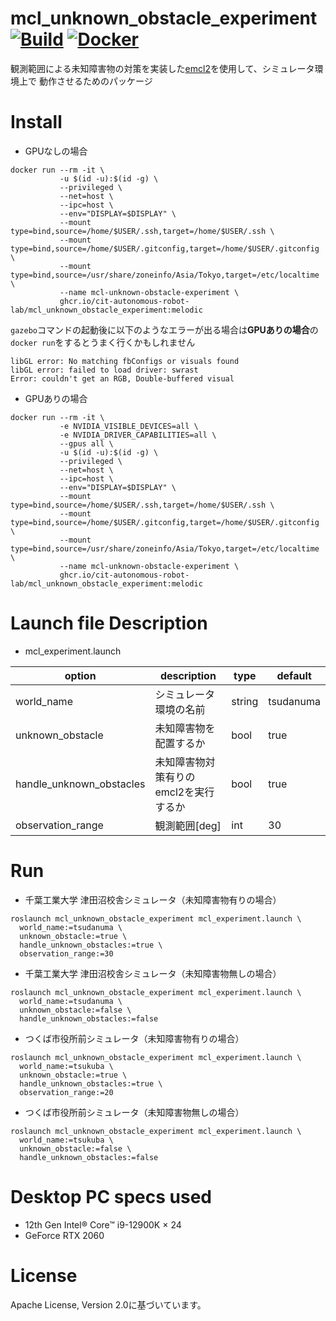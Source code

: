 # mcl_unknown_obstacle_experiment [![Build](https://github.com/CIT-Autonomous-Robot-Lab/mcl_unknown_obstacle_experiment/actions/workflows/build.yaml/badge.svg)](https://github.com/CIT-Autonomous-Robot-Lab/mcl_unknown_obstacle_experiment/actions/workflows/build.yaml) [![Docker](https://github.com/CIT-Autonomous-Robot-Lab/mcl_unknown_obstacle_experiment/actions/workflows/docker.yaml/badge.svg)](https://github.com/CIT-Autonomous-Robot-Lab/mcl_unknown_obstacle_experiment/actions/workflows/docker.yaml)

観測範囲による未知障害物の対策を実装した[emcl2](https://github.com/CIT-Autonomous-Robot-Lab/emcl2/tree/feat/observation-range)を使用して、シミュレータ環境上で
動作させるためのパッケージ

# Install

* GPUなしの場合

```
docker run --rm -it \
           -u $(id -u):$(id -g) \
           --privileged \
           --net=host \
           --ipc=host \
           --env="DISPLAY=$DISPLAY" \
           --mount type=bind,source=/home/$USER/.ssh,target=/home/$USER/.ssh \
           --mount type=bind,source=/home/$USER/.gitconfig,target=/home/$USER/.gitconfig \
           --mount type=bind,source=/usr/share/zoneinfo/Asia/Tokyo,target=/etc/localtime \
           --name mcl-unknown-obstacle-experiment \
           ghcr.io/cit-autonomous-robot-lab/mcl_unknown_obstacle_experiment:melodic
```

`gazebo`コマンドの起動後に以下のようなエラーが出る場合は**GPUありの場合**の`docker run`をするとうまく行くかもしれません
```
libGL error: No matching fbConfigs or visuals found
libGL error: failed to load driver: swrast
Error: couldn't get an RGB, Double-buffered visual
```

* GPUありの場合

```
docker run --rm -it \
           -e NVIDIA_VISIBLE_DEVICES=all \
           -e NVIDIA_DRIVER_CAPABILITIES=all \
           --gpus all \
           -u $(id -u):$(id -g) \
           --privileged \
           --net=host \
           --ipc=host \
           --env="DISPLAY=$DISPLAY" \
           --mount type=bind,source=/home/$USER/.ssh,target=/home/$USER/.ssh \
           --mount type=bind,source=/home/$USER/.gitconfig,target=/home/$USER/.gitconfig \
           --mount type=bind,source=/usr/share/zoneinfo/Asia/Tokyo,target=/etc/localtime \
           --name mcl-unknown-obstacle-experiment \
           ghcr.io/cit-autonomous-robot-lab/mcl_unknown_obstacle_experiment:melodic
```

# Launch file Description

* mcl_experiment.launch

| option                   | description                           | type   | default   |
| ------------------------ | ------------------------------------- | ------ | --------- |
| world_name               | シミュレータ環境の名前                | string | tsudanuma |
| unknown_obstacle         | 未知障害物を配置するか                | bool   | true      |
| handle_unknown_obstacles | 未知障害物対策有りのemcl2を実行するか | bool   | true      |
| observation_range        | 観測範囲[deg]                         | int    | 30        |

# Run

* 千葉工業大学 津田沼校舎シミュレータ（未知障害物有りの場合）
```
roslaunch mcl_unknown_obstacle_experiment mcl_experiment.launch \
  world_name:=tsudanuma \
  unknown_obstacle:=true \
  handle_unknown_obstacles:=true \
  observation_range:=30
```

* 千葉工業大学 津田沼校舎シミュレータ（未知障害物無しの場合）
```
roslaunch mcl_unknown_obstacle_experiment mcl_experiment.launch \
  world_name:=tsudanuma \
  unknown_obstacle:=false \
  handle_unknown_obstacles:=false
```

* つくば市役所前シミュレータ（未知障害物有りの場合）
```
roslaunch mcl_unknown_obstacle_experiment mcl_experiment.launch \
  world_name:=tsukuba \
  unknown_obstacle:=true \
  handle_unknown_obstacles:=true \
  observation_range:=20
```

* つくば市役所前シミュレータ（未知障害物無しの場合）
```
roslaunch mcl_unknown_obstacle_experiment mcl_experiment.launch \
  world_name:=tsukuba \
  unknown_obstacle:=false \
  handle_unknown_obstacles:=false
```

# Desktop PC specs used
* 12th Gen Intel® Core™ i9-12900K × 24
* GeForce RTX 2060

# License
Apache License, Version 2.0に基づいています。